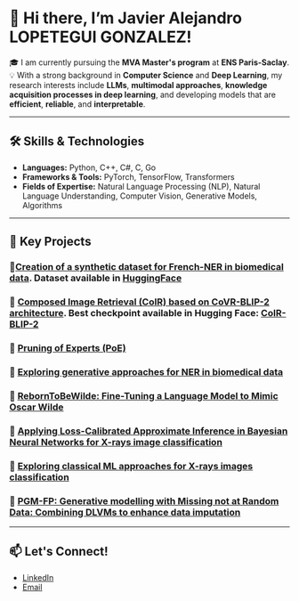 # 👋 Hi there, I’m Javier Alejandro LOPETEGUI GONZALEZ!

🎓 I am currently pursuing the **MVA Master's program** at **ENS Paris-Saclay**.  
💡  With a strong background in **Computer Science** and **Deep Learning**, my research interests include **LLMs**, **multimodal approaches**, **knowledge acquisition processes in deep learning**, and developing models that are **efficient**, **reliable**, and **interpretable**.  

---

## 🛠️ Skills & Technologies

- **Languages:** Python, C++, C#, C, Go  
- **Frameworks & Tools:** PyTorch, TensorFlow, Transformers  
- **Fields of Expertise:** Natural Language Processing (NLP), Natural Language Understanding, Computer Vision, Generative Models, Algorithms

---

## 🌟 Key Projects

### 🔗[Creation of a synthetic dataset for French-NER in biomedical data](https://github.com/jlopetegui98/Creation-of-a-synthetic-dataset-for-French-NER-in-clinical-trial-texts). Dataset available in [HuggingFace](https://huggingface.co/datasets/JavierLopetegui/chia-ner-french)

### 🔗 [Composed Image Retrieval (CoIR) based on CoVR-BLIP-2 architecture](https://github.com/cuevascarlos/CoVR). Best checkpoint available in Hugging Face: [CoIR-BLIP-2](https://huggingface.co/JavierLopetegui/CoIR-CoVR-BLIP-2)

### 🔗 [Pruning of Experts (PoE)](https://github.com/jlopetegui98/PruningOfExperts)

### 🔗 [Exploring generative approaches for NER in biomedical data](https://github.com/jlopetegui98/NER-ClinicalTrials-Eligibility-Criteria)

### 🔗 [RebornToBeWilde: Fine-Tuning a Language Model to Mimic Oscar Wilde](https://github.com/jlopetegui98/RebornToBeWilde)

### 🔗 [Applying Loss-Calibrated Approximate Inference in Bayesian Neural Networks for X-rays image classification](https://github.com/jlopetegui98/BayesianML-project)

### 🔗 [Exploring classical ML approaches for X-rays images classification](https://github.com/jlopetegui98/Hands-on-ML-Project/blob/main/main.ipynb)

### 🔗 [PGM-FP: Generative modelling with Missing not at Random Data: Combining DLVMs to enhance data imputation](https://github.com/cuevascarlos/PGM-FP_notMIWAE)

---

## 📫 Let's Connect!
- [LinkedIn](https://www.linkedin.com/in/javier-alejandro-lopetegui-gonzalez-7215871b8/)  
- [Email](mailto:javier.lopetegui_gonzalez@ens-paris-saclay.fr)  
